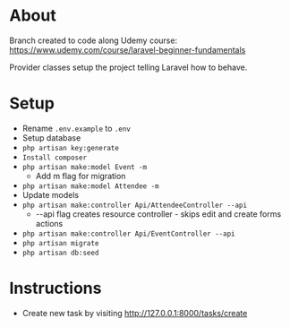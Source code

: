 # About
Branch created to code along Udemy course: https://www.udemy.com/course/laravel-beginner-fundamentals

Provider classes setup the project telling Laravel how to behave.

# Setup
* Rename `.env.example` to `.env`
* Setup database
* `php artisan key:generate`
* `Install composer`
* `php artisan make:model Event -m`
  * Add m flag for migration
* `php artisan make:model Attendee -m`
* Update models
* `php artisan make:controller Api/AttendeeController --api`
  * --api flag creates resource controller - skips edit and create forms actions
* `php artisan make:controller Api/EventController --api`
* `php artisan migrate`
* `php artisan db:seed`

# Instructions
* Create new task by visiting http://127.0.0.1:8000/tasks/create